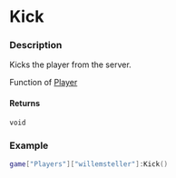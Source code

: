 # Kick

### Description

Kicks the player from the server.

Function of [Player](/classes/Player/)

#### Returns

`void`

### Example

```lua
game["Players"]["willemsteller"]:Kick()
```

